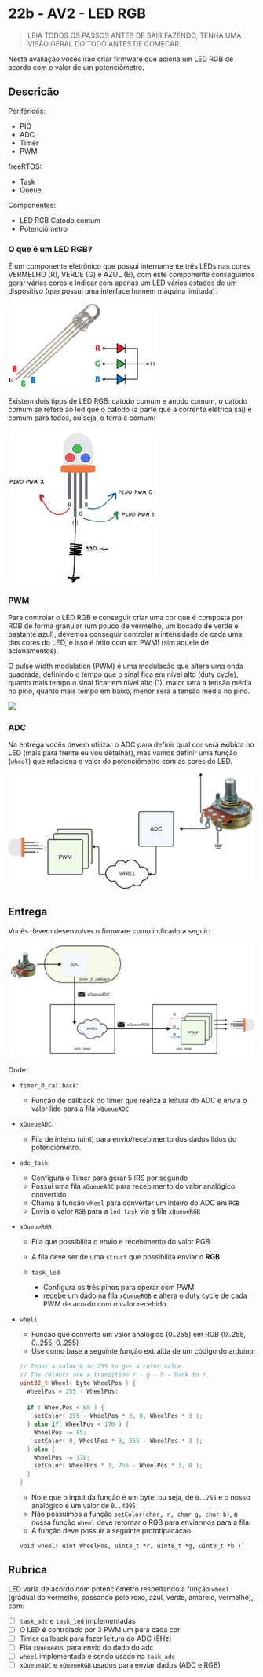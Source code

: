 # 22b - AV2 - LED RGB

> LEIA TODOS OS PASSOS ANTES DE SAIR FAZENDO, TENHA UMA VISÃO GERAL DO TODO ANTES DE COMECAR.

Nesta avaliação vocês irão criar firmware que aciona um LED RGB de acordo com o valor de um potenciômetro. 

## Descricão

Periféricos:

- PIO
- ADC
- Timer
- PWM 

freeRTOS:

- Task
- Queue

Componentes:

- LED RGB Catodo comum
- Potenciômetro

### O que é um LED RGB?

É um componente eletrônico que possui internamente três LEDs nas cores VERMELHO (R), VERDE (G) e AZUL (B), com este componente conseguimos gerar várias cores e indicar com apenas um LED vários estados de um dispositivo (que possui uma interface homem máquina limitada).

<img src="imgs/RGB-LED.png" width="300">

Existem dois tipos de LED RGB: catodo comum e anodo comum, o catodo comum se refere ao led que o catodo (a parte que a corrente elétrica sai) é comum para todos, ou seja, o terra é comum:

<img src="imgs/LED-Diagrama.png" width="300">

### PWM

Para controlar o LED RGB e conseguir criar uma cor que é composta por RGB de forma granular (um pouco de vermelho, um bocado de verde e bastante azul), devemos conseguir controlar a intensidade de cada uma das cores do LED, e isso é feito com um PWM! (sim aquele de acionamentos).

O pulse width modulation (PWM) é uma modulacão que altera uma onda quadrada, definindo o tempo que o sinal fica em nível alto (duty cycle), quanto mais tempo o sinal ficar em nível alto (1), maior será a tensão média no pino, quanto mais tempo em baixo, menor será a tensão média no pino.

![](http://www.mecaweb.com.br/eletronica/content/image/pwm_v1.gif)

### ADC

Na entrega vocês devem utilizar o ADC para definir qual cor será exibida no LED (mais para frente eu vou detalhar), mas vamos definir uma função (`wheel`) que relaciona o valor do potenciômetro com as cores do LED.

![](imgs/ADC.png)

## Entrega

Vocês devem desenvolver o firmware como indicado a seguir:

![](imgs/firmware.png)

Onde:

- `timer_0_callback`:
  - Função de callback do timer que realiza a leitura do ADC e envia o valor lido para a fila `xQueueADC`
  
- `xQueueADC`:
  - Fila de inteiro (uint) para envio/recebimento dos dados lidos do potenciômetro.
  
- `adc_task`
    - Configura o Timer para gerar 5 IRS por segundo  
    - Possui uma fila `xQueueADC` para recebimento do valor analógico convertido
    - Chama a função `wheel` para converter um inteiro do ADC em `RGB`
    - Envia o valor `RGB` para a `led_task` via a fila `xQueueRGB`
    
- `xQueueRGB` 
    - Fila que possibilita o envio e recebimento do valor RGB
    - A fila deve ser de uma `struct` que possibilita enviar o **RGB**
    
  - `task_led`
    - Configura os três pinos para operar com PWM
    - recebe um dado na fila `xQueueRGB` e altera o duty cycle de cada PWM de acordo com o valor recebido
    
- `whell`
    - Função que converte um valor analógico (0..255) em RGB (0..255, 0..255, 0..255)
    - Use como base a seguinte função extraída de um código do arduino:
 
    ```c
    // Input a value 0 to 255 to get a color value.
    // The colours are a transition r - g - b - back to r.
    uint32_t Wheel( byte WheelPos ) {
      WheelPos = 255 - WheelPos;

      if ( WheelPos < 85 ) {
        setColor( 255 - WheelPos * 3, 0, WheelPos * 3 );
      } else if( WheelPos < 170 ) {
        WheelPos -= 85;
        setColor( 0, WheelPos * 3, 255 - WheelPos * 3 );
      } else {
        WheelPos -= 170;
        setColor( WheelPos * 3, 255 - WheelPos * 3, 0 );
      }
    }
    ```
 
    - Note que o input da função é um byte, ou seja, de `0..255` e o nosso analógico é um valor de `0..4095`
    - Não possuímos a função  `setColor(char, r, char g, char b)`, a nossa função `wheel` deve retornar o RGB para enviarmos para a fila.
    - A função deve possuir a seguinte prototipacacao 
    
    
    ```
    void wheel( uint WheelPos, uint8_t *r, uint8_t *g, uint8_t *b )`
    ```

## Rubrica

LED varia de acordo com potenciômetro respeitando a função `wheel` (gradual do vermelho, passando pelo roxo, azul, verde, amarelo, vermelho), com:

- [ ] `task_adc` e `task_led` implementadas
- [ ] O LED é controlado por 3 PWM um para cada cor
- [ ] Timer callback para fazer leitura do ADC (5Hz)
- [ ] Fila `xQueueADC` para envio do dado do adc
- [ ] `wheel` implementado e sendo usado na `task_adc`
- [ ] `xQueueADC` e `xQueueRGB` usados para enviar dados (ADC e RGB)
